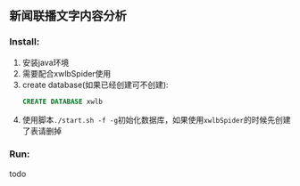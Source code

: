 ## 新闻联播文字内容分析

### Install:
1. 安装java环境
2. 需要配合xwlbSpider使用
3. create database(如果已经创建可不创建):
      ```sql
      CREATE DATABASE xwlb
      ```
4. 使用脚本`./start.sh -f -g`初始化数据库，如果使用`xwlbSpider`的时候先创建了表请删掉 


### Run:
todo